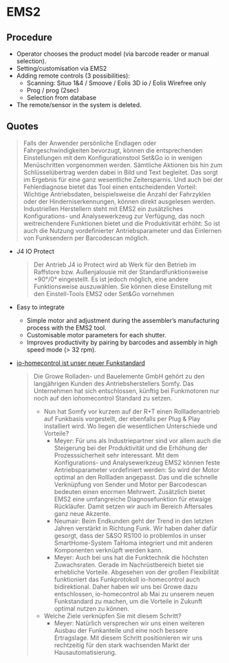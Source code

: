 # EMS2

## Procedure

- Operator chooses the product model (via barcode reader or manual selection).
- Setting/customisation via EMS2
- Adding remote controls (3 possibilities):
  - Scanning: Situo 1&4 / Smoove / Eolis 3D io / Eolis Wirefree only
  - Prog / prog (2sec)
  - Selection from database
- The remote/sensor in the system is deleted.

## Quotes

> Falls der Anwender persönliche Endlagen oder Fahrgeschwindigkeiten bevorzugt, können die entsprechenden Einstellungen mit dem Konfigurationstool Set&Go io in wenigen Menüschritten vorgenommen werden. Sämtliche Aktionen bis hin zum Schlüsselübertrag werden dabei in Bild und Text begleitet. Das sorgt im Ergebnis für eine ganz wesentliche Zeitersparnis. Und auch bei der Fehlerdiagnose bietet das Tool einen entscheidenden Vorteil: Wichtige Antriebsdaten, beispielsweise die Anzahl der Fahrzyklen oder der Hinderniserkennungen, können direkt ausgelesen werden. Industriellen Herstellern steht mit EMS2 ein zusätzliches Konfigurations- und Analysewerkzeug zur Verfügung, das noch weitreichendere Funktionen bietet und die Produktivität erhöht: So ist auch die Nutzung vordefinierter Antriebsparameter und das Einlernen von Funksendern per Barcodescan möglich.

- J4 IO Protect
  > Der Antrieb J4 io Protect wird ab Werk für den Betrieb im Raffstore bzw. Außenjalousie mit der Standardfunktionsweise +90°/0° eingestellt. Es ist jedoch möglich, eine andere Funktionsweise auszuwählen. Sie können diese Einstellung mit den Einstell-Tools EMS2 oder Set&Go vornehmen

- Easy to integrate
  - Simple motor and adjustment during the assembler’s manufacturing process with the EMS2 tool.
  - Customisable motor parameters for each shutter.
  - Improves productivity by pairing by barcodes and assembly in high speed mode (> 32 rpm).

- [io-homecontrol ist unser neuer Funkstandard](https://www.rollladen-growe.de/wp-content/uploads/2022/06/2015-04_bauelemente_bau_epaper.pdf)
  > Die Growe Rolladen- und Bauelemente GmbH gehört zu den langjährigen Kunden des Antriebsherstellers Somfy. Das Unternehmen hat sich entschlossen, künftig bei Funkmotoren nur noch auf den iohomecontrol Standard zu setzen.
  >
  > - Nun hat Somfy vor kurzem auf der R+T einen Rollladenantrieb auf Funkbasis vorgestellt, der ebenfalls per Plug & Play installiert wird. Wo liegen die wesentlichen Unterschiede und Vorteile?
  >   - Meyer: Für uns als Industriepartner sind vor allem auch die Steigerung bei der Produktivität und die Erhöhung der Prozesssicherheit sehr interessant. Mit dem Konfigurations- und Analysewerkzeug EMS2 können feste Antriebsparameter vordefiniert werden: So wird der Motor optimal an den Rollladen angepasst. Das und die schnelle Verknüpfung von Sender und Motor per Barcodescan bedeuten einen enormen Mehrwert. Zusätzlich bietet EMS2 eine umfangreiche Diagnosefunktion für etwaige Rückläufer. Damit setzen wir auch im Bereich Aftersales ganz neue Akzente.
  >   - Neumair: Beim Endkunden geht der Trend in den letzten Jahren verstärkt in Richtung Funk. Wir haben daher dafür gesorgt, dass der S&SO RS100 io problemlos in unser SmartHome-System TaHoma integriert und mit anderen Komponenten verknüpft werden kann.
  >   - Meyer: Auch bei uns hat die Funktechnik die höchsten Zuwachsraten. Gerade im Nachrüstbereich bietet sie erhebliche Vorteile. Abgesehen von der großen Flexibilität funktioniert das Funkprotokoll io-homecontrol auch bidirektional. Daher haben wir uns bei Growe dazu entschlossen, io-homecontrol ab Mai zu unserem neuen Funkstandard zu machen, um die Vorteile in Zukunft optimal nutzen zu können.
  > - Welche Ziele verknüpfen Sie mit diesem Schritt?
  >   - Meyer: Natürlich versprechen wir uns einen weiteren Ausbau der Funkanteile und eine noch bessere Ertragslage. Mit diesem Schritt positionieren wir uns rechtzeitig für den stark wachsenden Markt der Hausautomatisierung.
